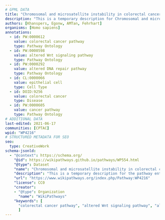 ```yaml
---
# GPML DATA
title: "Chromosomal and microsatellite instability in colorectal cancer "
description: "This is a temporary description for Chromosomal and microsatellite instability in colorectal cancer "
authors: [Khanspers, Egonw, AMTan, Fehrhart]
organisms: [Homo sapiens]
annotations:
  - id: PW:0000612
    value: colorectal cancer pathway
    type: Pathway Ontology
  - id: PW:0000598
    value: altered Wnt signaling pathway
    type: Pathway Ontology
  - id: PW:0000292
    value: altered DNA repair pathway
    type: Pathway Ontology
  - id: CL:0000066
    value: epithelial cell
    type: Cell Type
  - id: DOID:9256
    value: colorectal cancer
    type: Disease
  - id: PW:0000605
    value: cancer pathway
    type: Pathway Ontology
# ADDITIONAL DATA
last-edited: 2021-06-17
communities: [CPTAC]
wpid: "WP4216"
# STRUCTURED METADATA FOR SEO
seo:
  type: CreativeWork
schema-jsonld:
  - "@context": https://schema.org/
    "@id": https://wikipathways.github.io/pathways/WP554.html
    "@type": Dataset
    "name": "Chromosomal and microsatellite instability in colorectal cancer "
    "description": "This is a temporary description for the pathway entitled: Chromosomal and microsatellite instability in colorectal cancer "
    "url": "https://www.wikipathways.org/index.php/Pathway:WP4216"
    "license": CC0
    "creator":
    - "@type": Organization
      "name": "WikiPathways"
    "keywords": [
      "colorectal cancer pathway", "altered Wnt signaling pathway", "altered DNA repair pathway", "epithelial cell", "colorectal cancer", "cancer pathway",
      ]
---
```

